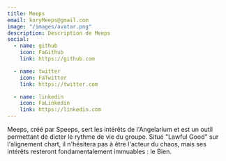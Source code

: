 ```yaml
---
title: Meeps
email: koryMeeps@gmail.com
image: "/images/avatar.png"
description: Description de Meeps
social:
  - name: github
    icon: FaGithub
    link: https://github.com

  - name: twitter
    icon: FaTwitter
    link: https://twitter.com

  - name: linkedin
    icon: FaLinkedin
    link: https://linkedin.com
---
```


Meeps, créé par Speeps, sert les intérêts de l'Angelarium et est un outil permettant de dicter le rythme de vie du groupe. Situé "Lawful Good" sur l'alignement chart, il n'hésitera pas à être l'acteur du chaos, mais ses intérêts resteront fondamentalement immuables : le Bien. 